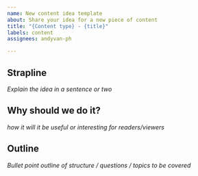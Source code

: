 ```yaml
---
name: New content idea template
about: Share your idea for a new piece of content
title: "{Content type} - {title}"
labels: content
assignees: andyvan-ph

---
```


## Strapline

_Explain the idea in a sentence or two_

## Why should we do it?

_how it will it be useful or interesting for readers/viewers_

## Outline

_Bullet point outline of structure / questions / topics to be covered_
